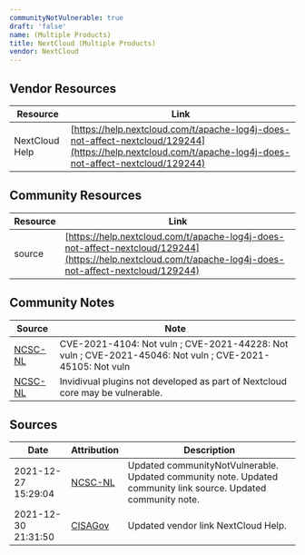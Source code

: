 ```yaml
---
communityNotVulnerable: true
draft: 'false'
name: (Multiple Products)
title: NextCloud (Multiple Products)
vendor: NextCloud
---
```


## Vendor Resources
| Resource | Link |
| --- | --- |
| NextCloud Help | [https://help.nextcloud.com/t/apache-log4j-does-not-affect-nextcloud/129244](https://help.nextcloud.com/t/apache-log4j-does-not-affect-nextcloud/129244) |

## Community Resources
| Resource | Link |
| --- | --- |
| source | [https://help.nextcloud.com/t/apache-log4j-does-not-affect-nextcloud/129244](https://help.nextcloud.com/t/apache-log4j-does-not-affect-nextcloud/129244) |

## Community Notes
| Source | Note |
| --- | --- |
| [NCSC-NL](https://github.com/NCSC-NL/log4shell/blob/main/software/README.md) | CVE-2021-4104: Not vuln ; CVE-2021-44228: Not vuln ; CVE-2021-45046: Not vuln ; CVE-2021-45105: Not vuln </ul> |
| [NCSC-NL](https://github.com/NCSC-NL/log4shell/blob/main/software/README.md) | Invidivual plugins not developed as part of Nextcloud core may be vulnerable. |

## Sources
| Date | Attribution | Description |
| --- | --- | --- |
| 2021-12-27 15:29:04 | [NCSC-NL](https://github.com/NCSC-NL/log4shell/blob/main/software/README.md) | Updated communityNotVulnerable. Updated community note. Updated community link source. Updated community note.  |
| 2021-12-30 21:31:50 | [CISAGov](https://raw.githubusercontent.com/cisagov/log4j-affected-db/develop/README.md) | Updated vendor link NextCloud Help.  |
